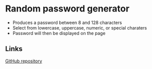 # Random password generator
- Produces a password between 8 and 128 characters
- Select from lowercase, uppercase, numeric, or special charaters
- Password will then be displayed on the page

## Links
[GitHub repository](https://github.com/SteveB29/random-password-generator)